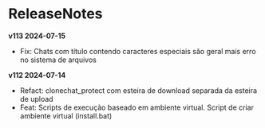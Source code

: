 # ReleaseNotes

**v113 2024-07-15**
- Fix: Chats com título contendo caracteres especiais são geral mais erro no sistema de arquivos

**v112 2024-07-14**

- Refact: clonechat_protect com esteira de download separada da esteira de upload
- Feat: Scripts de execução baseado em ambiente virtual. Script de criar ambiente virtual (install.bat)